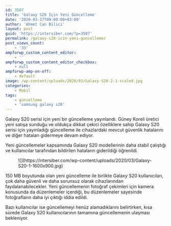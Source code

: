 ```yaml
---
id: 3507
title: 'Galaxy S20 İçin Yeni Güncelleme'
date: '2020-03-17T09:00:00+03:00'
author: 'Ahmet Can Bilici'
layout: post
guid: 'https://intersiber.com/?p=3507'
permalink: /galaxy-s20-icin-yeni-guncelleme/
post_views_count:
    - '33'
ampforwp_custom_content_editor:
    - ''
ampforwp_custom_content_editor_checkbox:
    - null
ampforwp-amp-on-off:
    - default
image: /wp-content/uploads/2020/03/Galaxy-S20-2-1-scaled.jpg
categories:
    - Mobil
tags:
    - güncelleme
    - 'samsung galaxy s20'
---
```


Galaxy S20 serisi için yeni bir güncelleme yayınlandı. Güney Koreli üretici yeni satışa sunduğu ve oldukça dikkat çekici özelliklere sahip Galaxy S20 serisi için yayınladığı güncelleme ile cihazlardaki mevcut güvenlik hatalarını ve diğer hataları gidermeye devam ediyor.

Yeni güncellemeler kapsamında Galaxy S20 modellerinin daha stabil çalıştığı ve kullanıcılar tarafından bildirilen hataların giderildiği öğrenildi.

<figure class="wp-block-image size-large">![](https://intersiber.com/wp-content/uploads/2020/03/Galaxy-S20-1-1600x900.jpg)</figure>150 MB boyutunda olan yeni güncelleme ile birlikte Galaxy S20 kullanıcıları, çok daha güvenli ve daha sorunsuz olarak cihazlarından faydalanabilecekler. Yeni güncellemenin fotoğraf çekimleri için kamera konusunda da düzenlemeler içerdiği, bu düzenlemeler sayesinde fotoğrafların daha iyi çıktığı iddia edildi.

Bazı kullanıcılar ise güncellemeyi henüz alamadıklarını belirtirken, kısa sürede Galaxy S20 kullanıcılarının tamamına güncellemenin ulaşması bekleniyor.